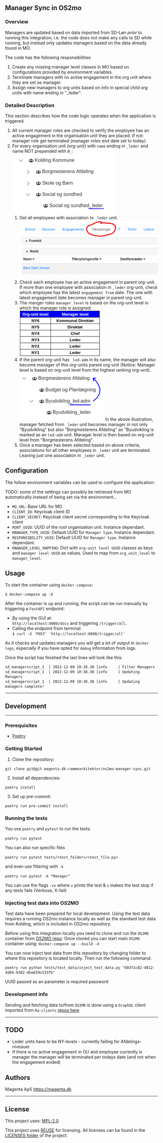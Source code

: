 ## Manager Sync in OS2mo

### Overview

Managers are updated based on data imported from SD-Løn _prior_ to running this integration, i.e.
the code does not make any calls to SD while running, but instead only updates managers
based on the data already found in MO.

The code has the following responsibilities:

1. Create any missing manager level classes in MO based on configurations provided by
   environment variables.
2. Terminate managers with no active engagement in the org unit where they are set
   as manager.
3. Assign new managers to org units based on info in special child org units
   with name ending in "_leder".

### Detailed Description

This section describes how the code logic operates when the application is triggered.

1. All current manager roles are checked to verify the employee has an active engagement in the organisation unit
   they are placed. If not: manager role get terminated (manager roles end date set to today).
2. For every organisation unit (org-unit) with `name` ending in `_leder` and name NOT prepended with `Ø_`:
   ![_leder org-unit](os2mo_managersync_images/_leder.png  "_leder org-unit")
    1. Get all employees with association to `_leder` unit.
       ![Tilknytninger](os2mo_managersync_images/tilknytning.png  "Tilknytninger")</p>
    2. Check each employee has an active engagement in parent org-unit. If more than
       one employee with association in `_leder` org-unit, check which employee has
       the latest `engagement from` date. The one with latest engagement date becomes
       manager in parent org-unit.
    3. The manger roles `manager_level` is based on the org-unit level in which
       the manager role is assigned:
       ![Manager level](os2mo_managersync_images/manager_level.png)
    4. If the parent org-unit has `_led-adm` in its name, the manager will also become
       manager of this org-units parent org-unit (Notice: Manager level is based
       on org-unit level from the highest ranking org-unit).
       ![led-adm](os2mo_managersync_images/_led-adm.png)
       In the above illustration, manager fetched from `_leder` unit becomes manager
       in not only "Byudvikling" but also "Borgmesterens Afdeling" as "Byudvikling is
       marked as an `led-adm` unit. Manager level is then based on org-unit level
       from "Borgmesterens Afdeling".
    5. Once a manager has been selected based on above criteria, associations for all
       other employees in `_leder` unit are terminated. Leaving just one association
       in `_leder` unit.

## Configuration

The follow environment variables can be used to configure the application:

TODO: some of the settings can possibly be retrieved from MO automatically
instead of being set via the environment...

* `MO_URL`:  Base URL for MO
* `CLIENT_ID`:  Keycloak client ID
* `CLIENT_SECRET`: Keycloak client secret corresponding to the Keycloak client
* `ROOT_UUID`: UUID of the root organisation unit. Instance dependant.
* `MANAGER_TYPE_UUID`: Default UUID for `Manager type`. Instance dependant.
* `RESPONSIBILITY_UUID`: Default UUID for `Manager type`. Instance dependant.
* `MANAGER_LEVEL_MAPPING`: Dict with `org-unit level UUID` classes as keys and `manager level UUID` as values. Used to
  map from `org_unit_level` to `manager_level`.

## Usage

To start the container using `docker-compose`:

```
$ docker-compose up -d
```

After the container is up and running, the script can be run manually by
triggering a `FastAPI` endpoint:

* By using the GUI at:<br>
  ```http://localhost:8000/docs```
  and triggering `/trigger/all`.
* Calling the endpoint from terminal: <br>
  ```$ curl -X 'POST' 'http://localhost:8000/trigger/all'``` <br>

As it checks and updates managers you will get a lot of output in `docker logs`,
especially if you have opted for `debug` information from logs.

Once the script has finished the last lines will look like this:

```
sd_managerscript_1  | 2022-12-09 10:38.30 [info     ] Filter Managers
sd_managerscript_1  | 2022-12-09 10:38.30 [info     ] Updating Managers
sd_managerscript_1  | 2022-12-09 10:38.30 [info     ] Updating managers complete!

```

***

## Development

***

### Prerequisites

- [Poetry](https://github.com/python-poetry/poetry)

### Getting Started

1. Clone the repository:

```
git clone git@git.magenta.dk:rammearkitektur/os2mo-manager-sync.git
```

2. Install all dependencies:

```
poetry install
```

3. Set up pre-commit:

```
poetry run pre-commit install
```

### Running the tests

You use `poetry` and `pytest` to run the tests:

`poetry run pytest`

You can also run specific files

`poetry run pytest tests/<test_folder>/<test_file.py>`

and even use filtering with `-k`

`poetry run pytest -k "Manager"`

You can use the flags `-vx` where `v` prints the test & `x` makes the test stop if any tests fails (Verbose, X-fail)

### Injecting test data into OS2MO

Test data have been prepared for local development. Using the test data requires
a running OS2mo instance locally as well as the standard test data from Kolding,
which is included in OS2mo repository.

Before using this integration locally you need to clone and run the `OS2MO` container
from [OS2MO repo](https://git.magenta.dk/rammearkitektur/os2mo):
Once cloned you can start main `OS2MO` container using:
```docker-compose up --build -d```

You can now inject test data from this repository by changing folder to where this repository is located locally.
Then run the following command:

```
poetry run python tests/test_data/inject_test_data.py "603f1c82-d012-4d04-9382-dbe659c533fb"
```

UUID passed as an parameter is required password

### Development info

Sending and fetching data to/from `OS2MO` is done using a `GraphQL` client imported
from `Ra-clients` [repos here](https://git.magenta.dk/rammearkitektur/ra-clients)

***

## TODO

* Leder units have to be NY-levels - currently failing for Afdelings-niveauer
* If there is no active engagement in OU and employee currently is manager
  the manager will be terminated per todays date (and not when the engagement ended)

## Authors

Magenta ApS <https://magenta.dk>
***

## License

This project uses: [MPL-2.0](os2mo_managersync_images/LICENSES/MPL-2.0.txt)

This project uses [REUSE](https://reuse.software) for licensing.
All licenses can be found in the [LICENSES folder](os2mo_managersync_images/LICENSES) of the project.
